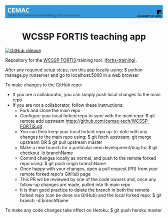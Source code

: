 <div align="center">
<a href="https://www.cemac.leeds.ac.uk/">
  <img src="https://github.com/cemac/cemac_generic/blob/master/Images/cemac.png"></a>
  <br>
</div>


 <h1> <center> WCSSP FORTIS teaching app </center> </h1>

[![GitHub release](https://img.shields.io/badge/release-v.1.1-blue.svg)](https://github.com/cemac/WCSSP-FORTIS/releases/tag/1.1)

Repository for the [WCSSP FORTIS](https://www.metoffice.gov.uk/research/collaboration/newton/wcssp-se-asia/wp3) training tool. [(fortis-training)](http://fortis-training.herokuapp.com).

After any required setup steps, run this app locally using:
$ python manage.py runserver
and go to localhost:5000 in a web browser

To make changes to the GitHub repo:
- If you are a collaborator, you can simply push local changes to the main repo
- If you are not a collaborator, follow these instructions:
  - Fork and clone the main repo
  - Configure your local forked repo to sync with the main repo:
    $ git remote add upstream https://github.com/cemac-tech/WCSSP-FORTIS.git
  - You can then keep your local forked repo up-to-date with any changes to the main repo using:
    $ git fetch upstream; git merge upstream
    OR
    $ git pull upstream master
  - Make a new branch for a particular new development/bug fix:
    $ git checkout -b branchName
  - Commit changes locally as normal, and push to the remote forked repo using:
    $ git push origin branchName
  - Once happy with your changes, open a pull request (PR) from your remote forked repo's GitHub page
  - This PR wil be reviewed by one of the code owners and, once any follow-up changes are made, pulled into th main repo
  - It is then good practice to delete the branch in both the remote forked repo (can be done via GitHub) and the local forked repo:
    $ git branch -d branchName

To make any code changes take effect on Heroku:
$ git push heroku master
